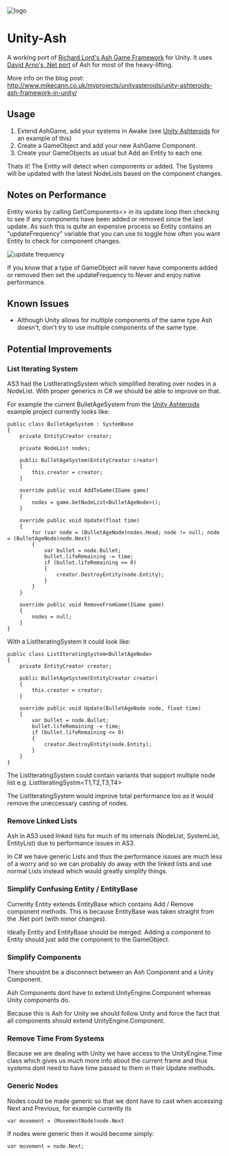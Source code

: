 ![logo](http://i.imgur.com/Wpsk1fy.png)

Unity-Ash
=============

A working port of [Richard Lord's Ash Game Framework](https://github.com/richardlord/Ash) for Unity. It uses [David Arno's .Net port](https://github.com/DavidArno/Ash.NET) of Ash for most of the heavy-lifting.

More info on the blog post: http://www.mikecann.co.uk/myprojects/unityasteroids/unity-ashteroids-ash-framework-in-unity/

Usage
-----

1. Extend AshGame, add your systems in Awake (see [Unity Ashteroids](https://github.com/mikecann/UnityAshteroids) for an example of this)
2. Create a GameObject and add your new AshGame Component.
3. Create your GameObjects as usual but Add an Entity to each one. 

Thats it! The Entity will detect when components or added. The Systems will be updated with the latest NodeLists based on the component changes.

Notes on Performance
-----------

Entity works by calling GetComponents<> in its update loop then checking to see if any components have been added or removed since the last update. As such this is quite an expensive process so Entity contains an "updateFrequency" variable that you can use to toggle how often you want Entity to check for component changes. 

![update frequency](http://i.imgur.com/mK5oWBW.png)

If you know that a type of GameObject will never have components added or removed then set the updateFrequency to Never and enjoy native performance.

Known Issues
------------

+ Although Unity allows for multiple components of the same type Ash doesn't, don't try to use multiple components of the same type.

Potential Improvements
----------------------

### List Iterating System

AS3 had the ListIteratingSystem which simplified iterating over nodes in a NodeList. With proper generics in C# we should be able to improve on that.

For example the current BulletAgeSystem from the [Unity Ashteroids](https://github.com/mikecann/UnityAshteroids) example project currently looks like:

```
public class BulletAgeSystem : SystemBase
{
    private EntityCreator creator;

    private NodeList nodes;

    public BulletAgeSystem(EntityCreator creator)
    {
        this.creator = creator;
    }

    override public void AddToGame(IGame game)
    {
        nodes = game.GetNodeList<BulletAgeNode>();
    }

    override public void Update(float time)
    {
        for (var node = (BulletAgeNode)nodes.Head; node != null; node = (BulletAgeNode)node.Next)
        {
            var bullet = node.Bullet;
            bullet.lifeRemaining -= time;
            if (bullet.lifeRemaining <= 0)
            {
                creator.DestroyEntity(node.Entity);
            }
        }
    }

    override public void RemoveFromGame(IGame game)
    {
        nodes = null;
    }
}
```

With a ListIteratingSystem it could look like:

```
public class ListIteratingSystem<BulletAgeNode>
{
    private EntityCreator creator;

    public BulletAgeSystem(EntityCreator creator)
    {
        this.creator = creator;
    }

    override public void Update(BulletAgeNode node, float time)
    {
        var bullet = node.Bullet;
        bullet.lifeRemaining -= time;
        if (bullet.lifeRemaining <= 0)
        {
            creator.DestroyEntity(node.Entity);
        }
    }
}
```

The ListIteratingSystem could contain variants that support multiple node list e.g. ListIteratingSystm<T1,T2,T3,T4>

The ListIteratingSystem would improve total performance too as it would remove the uneccessary casting of nodes.

### Remove Linked Lists

Ash in AS3 used linked lists for much of its internals (NodeList, SystemList, EntityList) due to performance issues in AS3. 

In C# we have generic Lists and thus the performance issues are much less of a worry and so we can probably do away with the linked lists and use normal Lists instead which would greatly simplify things.

### Simplify Confusing Entity / EntityBase

Currently Entity extends EntityBase which contains Add / Remove component methods. This is because EntityBase was taken straight from the .Net port (with minor changes).

Ideally Entity and EntityBase should be merged. Adding a component to Entity should just add the component to the GameObject.

### Simplify Components

There shouldnt be a disconnect between an Ash Component and a Unity Component.

Ash Components dont have to extend UnityEngine.Component whereas Unity components do. 

Because this is Ash for Unity we should follow Unity and force the fact that all components should extend UnityEngine.Component.

### Remove Time From Systems

Because we are dealing with Unity we have access to the UnityEngine.Time class which gives us much more info about the current frame and thus systems dont need to have time passed to them in their Update methods.

### Generic Nodes

Nodes could be made generic so that we dont have to cast when accessing Next and Previous, for example currently its

```
var movement = (MovementNode)node.Next
```

If nodes were generic then it would become simply:

```
var movement = node.Next;
```

